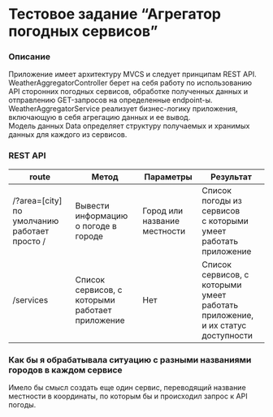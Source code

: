 # Тестовое задание “Агрегатор погодных сервисов”

### Описание
Приложение имеет архитектуру MVCS и следует принципам REST API.  
WeatherAggregatorController берет на себя работу по использованию API сторонних погодных сервисов, обработке полученных данных и отправлению GET-запросов на определенные endpoint-ы.  
WeatherAggregatorService реализует бизнес-логику приложения, включающую в себя агрегацию данных и ее вывод.  
Модель данных Data определяет структуру получаемых и хранимых данных для каждого из сервисов.

### REST API

<table>
<thead>
  <tr>
    <th>route</th>
    <th>Метод</th>
    <th>Параметры</th>
    <th>Результат</th>
  </tr>
</thead>
<tbody>
  <tr>
    <td>/?area=[city]<br>по умолчанию работает просто /</td>
    <td>Вывести информацию <br>о погоде в городе</td>
    <td>Город или название <br>местности</td>
    <td>Список погоды из сервисов <br>с которыми умеет работать<br>приложение</td>
  </tr>
  <tr>
    <td>/services</td>
    <td>Список сервисов, с которыми<br>работает приложение</td>
    <td>Нет</td>
    <td>Список сервисов, с которыми<br>умеет работать приложение, <br>и их статус доступности</td>
  </tr>
</tbody>
</table>

### Как бы я обрабатывала ситуацию с разными названиями городов в каждом сервисе
Имело бы смысл создать еще один сервис, переводящий название местности в координаты, по которым бы и происходил запрос к API погоды.
